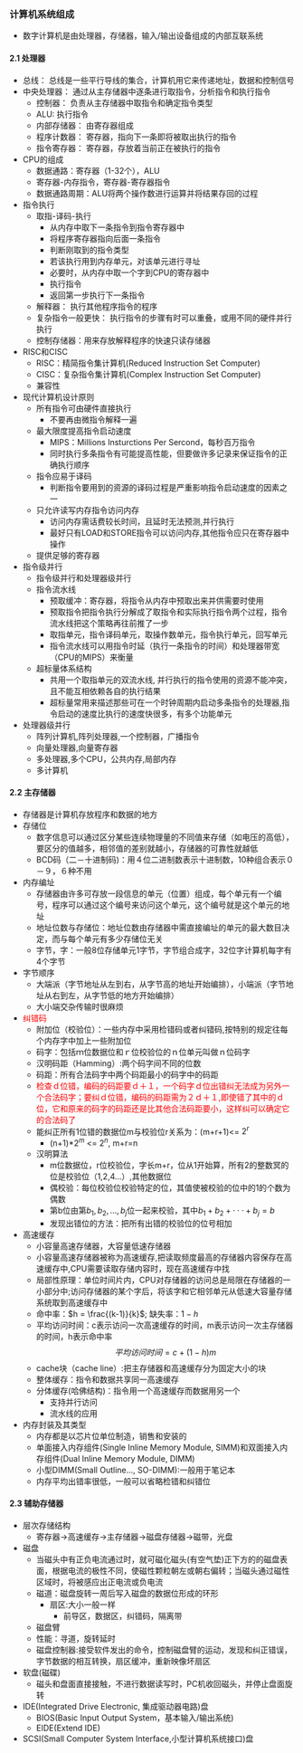 ### 计算机系统组成

- 数字计算机是由处理器，存储器，输入/输出设备组成的内部互联系统

#### 2.1 处理器
- 总线： 总线是一些平行导线的集合，计算机用它来传递地址，数据和控制信号
- 中央处理器： 通过从主存储器中逐条进行取指令，分析指令和执行指令
    - 控制器： 负责从主存储器中取指令和确定指令类型
    - ALU: 执行指令
    - 内部存储器： 由寄存器组成
    - 程序计数器： 寄存器，指向下一条即将被取出执行的指令
    - 指令寄存器： 寄存器，存放着当前正在被执行的指令
- CPU的组成
    - 数据通路：寄存器（1-32个），ALU
    - 寄存器-内存指令，寄存器-寄存器指令
    - 数据通路周期：ALU将两个操作数进行运算并将结果存回的过程
- 指令执行
    - 取指-译码-执行
        - 从内存中取下一条指令到指令寄存器中
        - 将程序寄存器指向后面一条指令
        - 判断刚取到的指令类型
        - 若该执行用到内存单元，对该单元进行寻址
        - 必要时，从内存中取一个字到CPU的寄存器中
        - 执行指令
        - 返回第一步执行下一条指令
    - 解释器： 执行其他程序指令的程序
    - 复杂指令一般更快： 执行指令的步骤有时可以重叠，或用不同的硬件并行执行
    - 控制存储器：用来存放解释程序的快速只读存储器
- RISC和CISC
    - RISC：精简指令集计算机(Reduced Instruction Set Computer)
    - CISC：复杂指令集计算机(Complex Instruction Set Computer)
    - 兼容性
- 现代计算机设计原则
    - 所有指令可由硬件直接执行
        - 不要再由微指令解释一遍
    - 最大限度提高指令启动速度
        - MIPS：Millions Insturctions Per Sercond，每秒百万指令
        - 同时执行多条指令有可能提高性能，但要做许多记录来保证指令的正确执行顺序
    - 指令应易于译码
        - 判断指令要用到的资源的译码过程是严重影响指令启动速度的因素之一
    - 只允许读写内存指令访问内存
        - 访问内存需话费较长时间，且延时无法预测,并行执行
        - 最好只有LOAD和STORE指令可以访问内存,其他指令应只在寄存器中操作
    - 提供足够的寄存器
- 指令级并行
    - 指令级并行和处理器级并行
    - 指令流水线
        - 预取缓冲：寄存器，将指令从内存中预取出来并供需要时使用
        - 预取指令把指令执行分解成了取指令和实际执行指令两个过程，指令流水线把这个策略再往前推了一步
        - 取指单元，指令译码单元，取操作数单元，指令执行单元，回写单元
        - 指令流水线可以用指令时延（执行一条指令的时间）和处理器带宽（CPU的MIPS）来衡量
    - 超标量体系结构
        - 共用一个取指单元的双流水线, 并行执行的指令使用的资源不能冲突，且不能互相依赖各自的执行结果
        - 超标量常用来描述那些可在一个时钟周期内启动多条指令的处理器,指令启动的速度比执行的速度快很多，有多个功能单元
- 处理器级并行
    - 阵列计算机,阵列处理器,一个控制器，广播指令
    - 向量处理器,向量寄存器
    - 多处理器,多个CPU，公共内存,局部内存
    - 多计算机

#### 2.2 主存储器
- 存储器是计算机存放程序和数据的地方
- 存储位
    - 数字信息可以通过区分某些连续物理量的不同值来存储（如电压的高低），要区分的值越多，相邻值的差别就越小，存储器的可靠性就越低
    - BCD码（二－十进制码)：用４位二进制数表示十进制数，10种组合表示０－９，６种不用
- 内存编址
    - 存储器由许多可存放一段信息的单元（位置）组成，每个单元有一个编号，程序可以通过这个编号来访问这个单元，这个编号就是这个单元的地址
    - 地址位数与存储位：地址位数由存储器中需直接编址的单元的最大数目决定，而与每个单元有多少存储位无关
    - 字节，字：一般8位存储单元1字节，字节组合成字，32位字计算机每字有4个字节
- 字节顺序
    - 大端派（字节地址从左到右，从字节高的地址开始编排），小端派（字节地址从右到左，从字节低的地方开始编排）
    - 大小端交杂传输时很麻烦
- <font color='red'>纠错码</font>
    - 附加位（校验位）：一些内存中采用检错码或者纠错码,按特别的规定往每个内存字中加上一些附加位
    - 码字：包括ｍ位数据位和ｒ位校验位的ｎ位单元叫做ｎ位码字
    - 汉明码距（Hamming）:两个码字间不同的位数
    - 码距：所有合法码字中两个码距最小的码字中的码距
    - <font color='red'>检查ｄ位错，编码的码距要ｄ＋１，一个码字ｄ位出错纠无法成为另外一个合法码字；要纠ｄ位错，编码的码距需为２ｄ＋１,即使错了其中的ｄ位，它和原来的码字的码距还是比其他合法码距要小，这样纠可以确定它的合法码了</font>
    - 能纠正所有1位错的数据位m与校验位r关系为：(m+r+1)<= $2^r$
        - (n+1)*$2^m$ <= $2^n$, m+r=n
    - 汉明算法
        - m位数据位，r位校验位，字长m+r，位从1开始算，所有2的整数冥的位是校验位（1,2,4...）,其他数据位
        - 偶校验：每位校验位校验特定的位，其值使被校验的位中的1的个数为偶数
        - 第b位由第$b_1,b_2,...,b_j$位一起来校验，其中$b_1 + b_2 + ··· + b_j=b$
        - 发现出错位的方法：把所有出错的校验位的位号相加
- 高速缓存
    - 小容量高速存储器，大容量低速存储器
    - 小容量高速存储器被称为高速缓存,把读取频度最高的存储器内容保存在高速缓存中,CPU需要读取存储内容时，现在高速缓存中找
    - 局部性原理：单位时间片内，CPU对存储器的访问总是局限在存储器的一小部分中;访问存储器的某个字后，将该字和它相邻单元从低速大容量存储系统取到高速缓存中
    - 命中率：$h = \frac{(k-1)}{k}$; 缺失率：$1-h$
    - 平均访问时间：c表示访问一次高速缓存的时间，m表示访问一次主存储器的时间，h表示命中率
    $$平均访问时间=c + (1-h)m$$
    - cache块（cache line）:把主存储器和高速缓存分为固定大小的块
    - 整体缓存：指令和数据共享同一高速缓存
    - 分体缓存(哈佛结构)：指令用一个高速缓存而数据用另一个
        - 支持并行访问
        - 流水线的应用
- 内存封装及其类型
    - 内存都是以芯片位单位制造，销售和安装的
    - 单面接入内存组件(Single Inline Memory Module, SIMM)和双面接入内存组件(Dual Inline Memory Module, DIMM)
    - 小型DIMM(Small Outline..., SO-DIMM):一般用于笔记本
    - 内存平均出错率很低，一般可以省略检错和纠错位

#### 2.3 辅助存储器
- 层次存储结构
    - 寄存器->高速缓存->主存储器->磁盘存储器->磁带，光盘
- 磁盘
    - 当磁头中有正负电流通过时，就可磁化磁头(有空气垫)正下方的的磁盘表面，根据电流的极性不同，使磁性颗粒朝左或朝右偏转；当磁头通过磁性区域时，将被感应出正电流或负电流
    - 磁道：磁盘旋转一周后写入磁盘的数据位形成的环形
        - 扇区:大小一般一样
            - 前导区，数据区，纠错码，隔离带
    - 磁盘臂
    - 性能：寻道，旋转延时
    - 磁盘控制器:接受软件发出的命令，控制磁盘臂的运动，发现和纠正错误，字节数据的相互转换，扇区缓冲，重新映像坏扇区
- 软盘(磁碟)
    - 磁头和盘面直接接触，不进行数据读写时，PC机收回磁头，并停止盘面旋转
- IDE(Integrated Drive Electronic, 集成驱动器电路)盘
    - BIOS(Basic Input Output System，基本输入/输出系统)
    - EIDE(Extend IDE)
- SCSI(Small Computer System Interface,小型计算机系统接口)盘